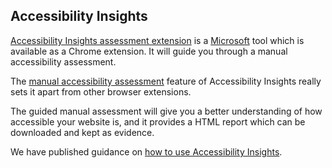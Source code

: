 ## Accessibility Insights

[Accessibility Insights assessment extension](https://accessibilityinsights.io/) is a [Microsoft](https://www.microsoft.com) tool which is available as a Chrome extension. It will guide you through a manual accessibility assessment. 

The [manual accessibility assessment](https://accessibilityinsights.io/docs/en/web/getstarted/assessment/) feature of Accessibility Insights really sets it apart from other browser extensions.

The guided manual assessment will give you a better understanding of how accessible your website is, and it provides a HTML report which can be downloaded and kept as evidence.

We have published guidance on [how to use Accessibility Insights](http://localhost:3000/best-practice/manual-testing-using-tools/#accessibility-insights-assessment-extension).